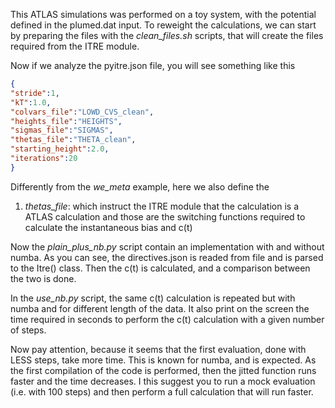 This ATLAS simulations was performed on a toy system, with the potential defined in the plumed.dat input. To reweight the calculations, we can start by preparing the files with the *clean_files.sh* scripts, that will create the files required from the ITRE module.

Now if we analyze the pyitre.json file, you will see something like this

```json
{
"stride":1,
"kT":1.0,
"colvars_file":"LOWD_CVS_clean",
"heights_file":"HEIGHTS",
"sigmas_file":"SIGMAS",
"thetas_file":"THETA_clean",
"starting_height":2.0,
"iterations":20
}
```

Differently from the *we_meta* example, here we also define the
1. *thetas_file*: which instruct the ITRE module that the calculation is a ATLAS calculation and those are the switching functions required to calculate the instantaneous bias and c(t)

Now the *plain_plus_nb.py* script contain an implementation with and without numba. As you can see, the directives.json is readed from file and is parsed to the Itre() class. Then the c(t) is calculated, and a comparison between the two is done.

In the *use_nb.py* script, the same c(t) calculation is repeated but with numba and for different length of the data. It also print on the screen the time required in seconds to perform the c(t) calculation with a given number of steps.

Now pay attention, because it seems that the first evaluation, done with LESS steps, take more time. This is known for numba, and is expected. As the first compilation of the code is performed, then the jitted function runs faster and the time decreases. I this suggest you to run a mock evaluation (i.e. with 100 steps) and then perform a full calculation that will run faster.
